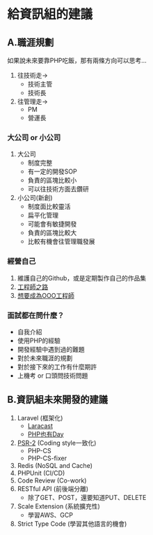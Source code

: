 # 給資訊組的建議

## A.職涯規劃
如果說未來要靠PHP吃飯，那有兩條方向可以思考...

1. 往技術走→
    * 技術主管
    * 技術長
2. 往管理走→
    * PM
    * 營運長

### 大公司 or 小公司

1. 大公司
    * 制度完整
    * 有一定的開發SOP
    * 負責的區塊比較小
    * 可以往技術方面去鑽研
2. 小公司(新創)
    * 制度面比較靈活
    * 扁平化管理
    * 可能會有敏捷開發
    * 負責的區塊比較大
    * 比較有機會往管理職發展

### 經營自己

1. 維護自己的Github，或是定期製作自己的作品集
2. [工程師之路](https://github.com/goodjack/developer-roadmap-chinese)
3. [想要成為OOO工程師](https://embed.coggle.it/diagram/W6hVhQWWyd68783i/t/%E6%83%B3%E8%A6%81%E6%88%90%E7%82%BA%E5%89%8D%E7%AB%AF%E5%B7%A5%E7%A8%8B%E5%B8%AB/60358a9736d2f3eb40119912a090c2068434bbabf1ca27849581facf5add2636)

### 面試都在問什麼？

* 自我介紹
* 使用PHP的經驗
* 開發經驗中遇到過的難題
* 對於未來職涯的規劃
* 對於接下來的工作有什麼期許
* 上機考 or 口頭問技術問題

## B.資訊組未來開發的建議

1. Laravel (框架化)
    * [Laracast](https://laracasts.com/series/laravel-from-scratch-2018)
    * [PHP也有Day](https://community.laravel-dojo.com/phptheday)
2. [PSR-2](https://oomusou.io/php/php-psr2/) (Coding style一致化)
    * PHP-CS
    * PHP-CS-fixer
3. Redis (NoSQL and Cache)
4. PHPUnit (CI/CD)
5. Code Review (Co-work)
6. RESTful API (前後端分離)
    * 除了GET、POST，還要知道PUT、DELETE
7. Scale Extension (系統擴充性)
    * 學習AWS、GCP
8. Strict Type Code (學習其他語言的機會)
